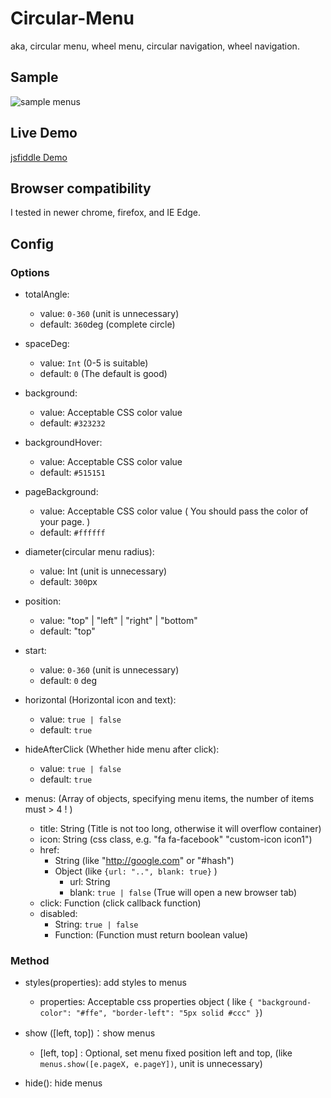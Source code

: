 # Circular-Menu
aka, circular menu, wheel menu, circular navigation, wheel navigation.

## Sample
![sample menus](https://raw.githubusercontent.com/yandongCoder/circular-menu/master/examples/menu-sample.png)

## Live Demo
[jsfiddle Demo](https://jsfiddle.net/yandongCoder/kL4j7xor/10/)

## Browser compatibility

I tested in newer chrome, firefox, and IE Edge.

## Config

### Options

- totalAngle: 
    - value: ```0-360``` (unit is unnecessary)
    - default: ```360```deg (complete circle)
- spaceDeg: 
    - value: ```Int``` (0-5 is suitable)
    - default: ```0``` (The default is good)
- background: 
    - value: Acceptable CSS color value
    - default: ```#323232```
- backgroundHover: 
    - value: Acceptable CSS color value
    - default: ```#515151```
- pageBackground: 
    - value: Acceptable CSS color value ( You should pass the color of your page. )
    - default: ```#ffffff```
- diameter(circular menu radius): 
    - value:  Int (unit is unnecessary)
    - default: ```300```px
- position: 
    - value: "top" | "left" | "right" | "bottom"
    - default: "top"
- start: 
    - value: ```0-360``` (unit is unnecessary)
    - default: ```0``` deg
- horizontal (Horizontal icon and text): 
    - value: ```true | false```
    - default: ```true```
- hideAfterClick (Whether hide menu after click): 
    - value: ```true | false```
    - default: ```true```
    
- menus: (Array of objects, specifying menu items, the number of items must > 4 ! )
    - title: String (Title is not too long, otherwise it will overflow container)
    - icon: String (css class, e.g. "fa fa-facebook" "custom-icon icon1")
    - href:
      - String (like "http://google.com" or "#hash")
      - Object (like ```{url: "..", blank: true}``` )
        - url: String
        - blank: ```true | false``` (True will open a new browser tab)
    - click: Function (click callback function)
    - disabled:
        - String: ```true | false```
        - Function: (Function must return boolean value)
        
### Method

- styles(properties): add styles to menus
    - properties: Acceptable css properties object ( like ```{ "background-color": "#ffe", "border-left": "5px solid #ccc" }```)
    
- show ([left, top])：show menus
    - [left, top] : Optional, set menu fixed position left and top, (like ```menus.show([e.pageX, e.pageY])```, unit is unnecessary)
    
- hide(): hide menus